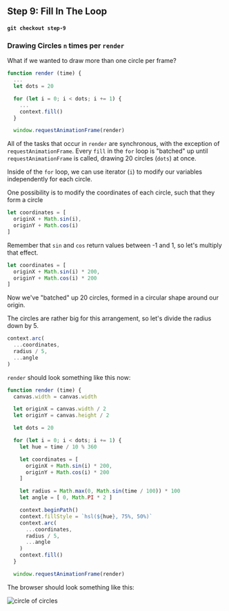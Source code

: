 ## Step 9: Fill In The Loop
#### `git checkout step-9`

### Drawing Circles `n` times per `render`

What if we wanted to draw more than one circle per frame?

```javascript
function render (time) {
  ...
  let dots = 20

  for (let i = 0; i < dots; i += 1) {
    ...
    context.fill()
  }

  window.requestAnimationFrame(render)
```

All of the tasks that occur in `render` are synchronous, with the exception of `requestAnimationFrame`. Every `fill` in the `for` loop is "batched" up until `requestAnimationFrame` is called, drawing 20 circles (`dots`) at once.

Inside of the `for` loop, we can use iterator (`i`) to modify our variables independently for each circle.

One possibility is to modify the coordinates of each circle, such that they form a circle

```javascript
let coordinates = [
  originX + Math.sin(i),
  originY + Math.cos(i)
]
```

Remember that `sin` and `cos` return values between -1 and 1, so let's multiply that effect.

```javascript
let coordinates = [
  originX + Math.sin(i) * 200,
  originY + Math.cos(i) * 200
]
```

Now we've "batched" up 20 circles, formed in a circular shape around our origin.

The circles are rather big for this arrangement, so let's divide the radius down by 5.

```javascript
context.arc(
  ...coordinates,
  radius / 5,
  ...angle
)
```

`render` should look something like this now:

```javascript
function render (time) {
  canvas.width = canvas.width

  let originX = canvas.width / 2
  let originY = canvas.height / 2

  let dots = 20

  for (let i = 0; i < dots; i += 1) {
    let hue = time / 10 % 360

    let coordinates = [
      originX + Math.sin(i) * 200,
      originY + Math.cos(i) * 200
    ]

    let radius = Math.max(0, Math.sin(time / 100)) * 100
    let angle = [ 0, Math.PI * 2 ]

    context.beginPath()
    context.fillStyle = `hsl(${hue}, 75%, 50%)`
    context.arc(
      ...coordinates,
      radius / 5,
      ...angle
    )
    context.fill()
  }

  window.requestAnimationFrame(render)
```

The browser should look something like this:

![circle of circles](http://i.imgur.com/q0H1mHC.png)
